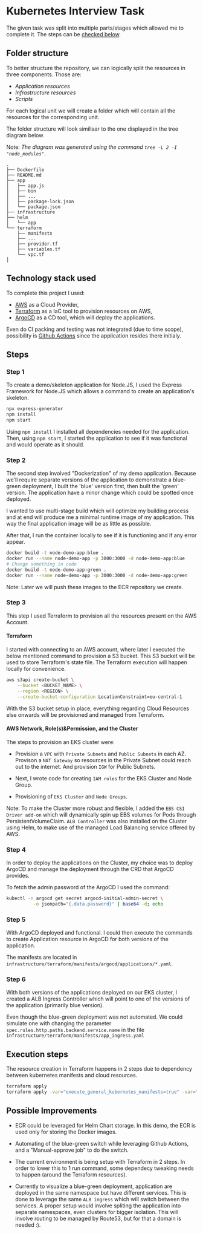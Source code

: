 # Kubernetes Interview Task

The given task was split into multiple parts/stages which allowed me to complete it. The steps can be [checked below](#steps).

## Folder structure

To better structure the repository, we can logically split the resources in three components. Those are:

- *Application resources*
- *Infrastructure resources*
- *Scripts*

For each logical unit we will create a folder which will contain all the resources for the corresponding unit.

The folder structure will look similiaar to the one displayed in the tree diagram below.

Note: _The diagram was generated using the command `tree -L 2 -I "node_modules"`_.

```
.
├── Dockerfile
├── README.md
├── app
│   ├── app.js
│   ├── bin
│   ├── ...
│   ├── package-lock.json
│   └── package.json
├── infrastructure
├── helm
│   └── app
└── terraform
    ├── manifests
    ├── ...
    ├── provider.tf
    ├── variables.tf
    └── vpc.tf
│
```

## Technology stack used

To complete this project I used: 

- [AWS](https://aws.amazon.com/) as a Cloud Provider, 
- [Terraform](https://www.terraform.io/) as a IaC tool to provision resources on AWS, 
- [ArgoCD](https://argo-cd.readthedocs.io/en/stable/) as a CD tool, which will deploy the applications. 

Even do CI packing and testing was not integrated (due to time scope), possibility is [Github Actions](https://docs.github.com/en/actions) since the application resides there initialy.

## Steps

### Step 1

To create a demo/skeleton application for Node.JS, I used the Express Framework for Node.JS which allows a command to create an application's skeleton.

```bash
npx express-generator
npm install
npm start
```

Using `npm install` I installed all dependencies needed for the application. Then, using `npm start`, I started the application to see if it was functional and would operate as it should.

### Step 2

The second step involved "Dockerization" of my demo application. Because we'll require separate versions of the application to demonstrate a blue-green deployment, I built the 'blue' version first, then built the 'green' version. The application have a minor change which could be spotted once deployed.

I wanted to use multi-stage build which will optimize my building process and at end will produce me a minimal runtime image of my application. This way the final application image will be as little as possible.

After that, I run the container locally to see if it is functioning and if any error appear.

```bash
docker build -t node-demo-app:blue .
docker run --name node-demo-app -p 3000:3000 -d node-demo-app:blue
# Change something in code
docker build -t node-demo-app:green .
docker run --name node-demo-app -p 3000:3000 -d node-demo-app:green
```

Note: Later we will push these images to the ECR repository we create.

### Step 3

This step I used Terraform to provision all the resources present on the AWS Account. 

#### Terraform

I started with connecting to an AWS account, where later I executed the below mentioned command to provision a S3 bucket. This S3 bucket will be used to store Terraform's state file. The Terraform execution will happen locally for convenience.

```bash
aws s3api create-bucket \
    --bucket <BUCKET_NAME> \
    --region <REGION> \
    --create-bucket-configuration LocationConstraint=eu-central-1
```

With the S3 bucket setup in place, everything regarding Cloud Resources else onwards will be provisioned and managed from Terraform.

#### AWS Network, Role(s)&Permission, and the Cluster
 
The steps to provision an EKS cluster were:

- Provision a `VPC` with `Private Subnets` and `Public Subnets` in each AZ. Provison a `NAT Gateway` so resources in the Private Subnet could reach out to the internet. And provision `IGW` for Public Subnets.

- Next, I wrote code for creating `IAM roles` for the EKS Cluster and Node Group.

- Provisioning of `EKS Cluster` and `Node Groups`.


Note: To make the Cluster more robust and flexible, I added the `EBS CSI Driver add-on` which will dynamically spin up EBS volumes for Pods through PersistentVolumeClaim. `ALB Controller` was also installed on the Cluster using Helm, to make use of the managed Load Balancing service offered by AWS.

### Step 4

In order to deploy the applications on the Cluster, my choice was to deploy ArgoCD and manage the deployment through the CRD that ArgoCD provides.

To fetch the admin password of the ArgoCD I used the command:

```bash
kubectl -n argocd get secret argocd-initial-admin-secret \
          -o jsonpath="{.data.password}" | base64 -d; echo
```

### Step 5

With ArgoCD deployed and functional. I could then execute the commands to create Application resource in ArgoCD for both versions of the application.

The manifests are located in `infrastructure/terraform/manifests/argocd/applications/*.yaml`.

### Step 6

With both versions of the applications deployed on our EKS cluster, I created a ALB Ingress Controller which will point to one of the versions of the application (primarily blue version).

Even though the blue-green deployment was not automated. We could simulate one with changing the parameter `spec.rules.http.paths.backend.service.name` in the file `infrastructure/terraform/manifests/app_ingress.yaml`

## Execution steps

The resource creation in Terraform happens in 2 steps due to dependency between kubernetes manifests and cloud resources.

```bash
terraform apply
terraform apply -var="execute_general_kubernetes_manifests=true" -var="execute_argocd_kubernetes_manifests=true" -var="execute_helm_releases=true"
```

## Possible Improvements

- ECR could be leveraged for Helm Chart storage. In this demo, the ECR is used only for storing the Docker images.

- Automating of the blue-green switch while leveraging Github Actions, and a "Manual-approve job" to do the switch.

- The current environment is being setup with Terraform in 2 steps. In order to lower this to 1 run command, some dependecy tweaking needs to happen (around the Terraform resources).

- Currently to visualize a blue-green deployment, application are deployed in the same namespace but have different services. This is done to leverage the same `ALB ingress` which will switch between the services. A proper setup would involve spliting the application into separate namespaces, even clusters for bigger isolation. This will involve routing to be managed by Route53, but for that a domain is needed :).

